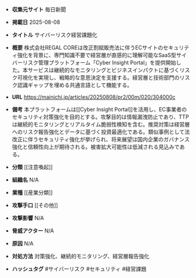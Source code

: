 - **収集元サイト**
毎日新聞

- **掲載日**
2025-08-08

- **タイトル**
サイバーリスク経営課題化

- **概要**
株式会社REGAL COREは改正割賦販売法に伴うECサイトのセキュリティ強化を背景に、専門知識不要で経営層が直感的に理解可能なSaaS型サイバーリスク管理プラットフォーム「Cyber Insight Portal」を提供開始した。本サービスは継続的なモニタリングとビジネスインパクトに基づくリスク可視化を実現し、戦略的な意思決定を支援する。経営層と技術部門のリスク認識ギャップを埋める共通言語として機能する。

- **URL**
https://mainichi.jp/articles/20250808/pr2/00m/020/304000c

- **備考**
本プラットフォームは[[Cyber Insight Portal]]を活用し、EC事業者のセキュリティ対策強化を目的とする。攻撃目的は情報漏洩防止であり、TTPは継続的モニタリングとリアルタイム脆弱性検知を含む。推奨対策は経営層へのリスク報告強化とデータに基づく投資最適化である。類似事例として法改正に伴うセキュリティ強化が挙げられ、将来展望は国内企業のガバナンス強化と信頼性向上が期待される。被害拡大可能性は低減される見込みである。

- **分類**
[[注意喚起]]

- **組織名**
N/A

- **業種**
[[産業分類]]

- **攻撃手口**
[[その他]]

- **攻撃影響**
N/A

- **脅威アクター**
N/A

- **原因**
N/A

- **対処方法**
対策強化、継続的モニタリング、経営層報告強化

- **ハッシュタグ**
#サイバーリスク #セキュリティ #経営課題

